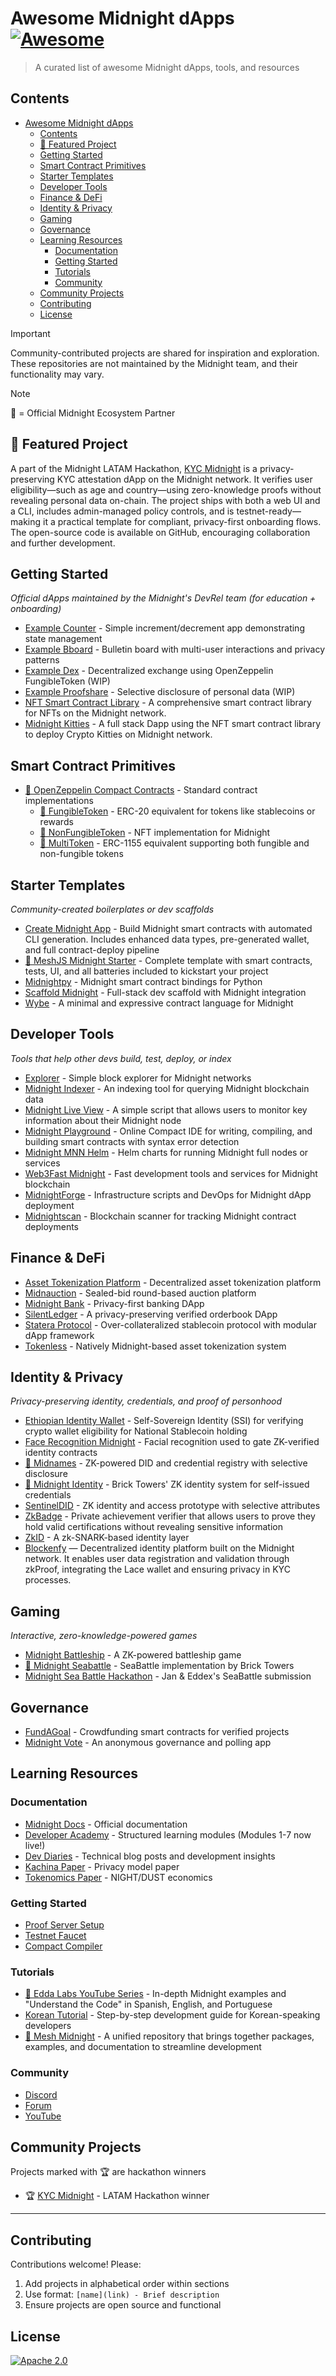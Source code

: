 # Awesome Midnight dApps [![Awesome](https://awesome.re/badge.svg)](https://awesome.re)

> A curated list of awesome Midnight dApps, tools, and resources

## Contents

- [Awesome Midnight dApps ](#awesome-midnight-dapps-)
  - [Contents](#contents)
  - [🔦 Featured Project](#-featured-project)
  - [Getting Started](#getting-started)
  - [Smart Contract Primitives](#smart-contract-primitives)
  - [Starter Templates](#starter-templates)
  - [Developer Tools](#developer-tools)
  - [Finance \& DeFi](#finance--defi)
  - [Identity \& Privacy](#identity--privacy)
  - [Gaming](#gaming)
  - [Governance](#governance)
  - [Learning Resources](#learning-resources)
    - [Documentation](#documentation)
    - [Getting Started](#getting-started-1)
    - [Tutorials](#tutorials)
    - [Community](#community)
  - [Community Projects](#community-projects)
  - [Contributing](#contributing)
  - [License](#license)

> [!IMPORTANT]  
> Community-contributed projects are shared for inspiration and exploration. These repositories are not maintained by the Midnight team, and their functionality may vary.

> [!NOTE]  
> 🔹 = Official Midnight Ecosystem Partner

## 🔦 Featured Project

A part of the Midnight LATAM Hackathon, [KYC Midnight](https://github.com/joacolinares/kyc-midnight) is a privacy-preserving KYC attestation dApp on the Midnight network. It verifies user eligibility—such as age and country—using zero-knowledge proofs without revealing personal data on-chain. The project ships with both a web UI and a CLI, includes admin-managed policy controls, and is testnet-ready—making it a practical template for compliant, privacy-first onboarding flows.  
The open-source code is available on GitHub, encouraging collaboration and further development.

## Getting Started

_Official dApps maintained by the Midnight's DevRel team (for education + onboarding)_

- [Example Counter](https://github.com/midnightntwrk/example-counter) - Simple increment/decrement app demonstrating state management
- [Example Bboard](https://github.com/midnightntwrk/example-bboard) - Bulletin board with multi-user interactions and privacy patterns
- [Example Dex](https://github.com/midnightntwrk/example-dex) - Decentralized exchange using OpenZeppelin FungibleToken (WIP)
- [Example Proofshare](https://github.com/midnightntwrk/example-proofshare) - Selective disclosure of personal data (WIP)
- [NFT Smart Contract Library](https://github.com/riusricardo/midnight-contracts) - A comprehensive smart contract library for NFTs on the Midnight network.
- [Midnight Kitties](https://github.com/riusricardo/midnight-kitties) - A full stack Dapp using the NFT smart contract library to deploy Crypto Kitties on Midnight network.

## Smart Contract Primitives

- [🔹 OpenZeppelin Compact Contracts](https://github.com/OpenZeppelin/compact-contracts) - Standard contract implementations
  - [🔹 FungibleToken](https://github.com/OpenZeppelin/compact-contracts/blob/main/contracts/src/token/FungibleToken.compact) - ERC-20 equivalent for tokens like stablecoins or rewards
  - [🔹 NonFungibleToken](https://github.com/OpenZeppelin/compact-contracts/blob/main/contracts/src/token/NonFungibleToken.compact) - NFT implementation for Midnight
  - [🔹 MultiToken](https://github.com/OpenZeppelin/compact-contracts/blob/main/contracts/src/token/MultiToken.compact) - ERC-1155 equivalent supporting both fungible and non-fungible tokens

## Starter Templates

_Community-created boilerplates or dev scaffolds_

- [Create Midnight App](https://www.npmjs.com/package/create-midnight-app) - Build Midnight smart contracts with automated CLI generation. Includes enhanced data types, pre-generated wallet, and full contract-deploy pipeline
- [🔹 MeshJS Midnight Starter](https://github.com/MeshJS/midnight-starter-template) - Complete template with smart contracts, tests, UI, and all batteries included to kickstart your project
- [Midnightpy](https://github.com/Techgethr/midnightpy) - Midnight smart contract bindings for Python
- [Scaffold Midnight](https://github.com/kaleababayneh/scaffold-midnight) - Full-stack dev scaffold with Midnight integration
- [Wybe](https://github.com/lamg/wybe) - A minimal and expressive contract language for Midnight

## Developer Tools

_Tools that help other devs build, test, deploy, or index_

- [Explorer](https://github.com/AIQUANT-Tech/explorer) - Simple block explorer for Midnight networks
- [Midnight Indexer](https://github.com/semsorock/midnight-indexer) - An indexing tool for querying Midnight blockchain data
- [Midnight Live View](https://github.com/Midnight-Scripts/Midnight-Live-View) - A simple script that allows users to monitor key information about their Midnight node
- [Midnight Playground](https://midnight-playground-one.vercel.app/) - Online Compact IDE for writing, compiling, and building smart contracts with syntax error detection
- [Midnight MNN Helm](https://github.com/0xstrong/midnight-mnn-helm) - Helm charts for running Midnight full nodes or services
- [Web3Fast Midnight](https://midnight.web3fast.dev/) - Fast development tools and services for Midnight blockchain
- [MidnightForge](https://github.com/bytewizard42i/MidnightForge) - Infrastructure scripts and DevOps for Midnight dApp deployment
- [Midnightscan](https://github.com/mediocrehacker/Midnightscan) - Blockchain scanner for tracking Midnight contract deployments

## Finance & DeFi

- [Asset Tokenization Platform](https://github.com/nicolasLuduena/2025-hackathon-midnight) - Decentralized asset tokenization platform
- [Midnauction](https://github.com/eryxcoop/midnauction) - Sealed-bid round-based auction platform
- [Midnight Bank](https://github.com/nel349/midnight-bank) - Privacy-first banking DApp
- [SilentLedger](https://github.com/bytewizard42i/SilentLedger) - A privacy-preserving verified orderbook DApp
- [Statera Protocol](https://github.com/statera-protocol/statera-protocol-midnight) - Over-collateralized stablecoin protocol with modular dApp framework
- [Tokenless](https://github.com/luislucena16/tokenless) - Natively Midnight-based asset tokenization system

## Identity & Privacy

_Privacy-preserving identity, credentials, and proof of personhood_

- [Ethiopian Identity Wallet](https://github.com/HeikkiRuhanen/ethiopian-identity-wallet) - Self-Sovereign Identity (SSI) for verifying crypto wallet eligibility for National Stablecoin holding
- [Face Recognition Midnight](https://github.com/laughtt/face-recognition-midnight) - Facial recognition used to gate ZK-verified identity contracts
- [🔹 Midnames](https://github.com/midnames/core) - ZK-powered DID and credential registry with selective disclosure
- [🔹 Midnight Identity](https://github.com/bricktowers/midnight-identity) - Brick Towers' ZK identity system for self-issued credentials
- [SentinelDID](https://github.com/bytewizard42i/SentinelDID-poc) - ZK identity and access prototype with selective attributes
- [ZkBadge](https://github.com/Imdavyking/zkbadge) - Private achievement verifier that allows users to prove they hold valid certifications without revealing sensitive information
- [ZkID](https://github.com/quantus0/zkID) - A zk-SNARK-based identity layer
- [Blockenfy](https://github.com/kevan1/kyc-midnight-hackathon) — Decentralized identity platform built on the Midnight network. It enables user data registration and validation through zkProof, integrating the Lace wallet and ensuring privacy in KYC processes.

## Gaming

_Interactive, zero-knowledge-powered games_

- [Midnight Battleship](https://github.com/mediocrehacker/midnight-battleship) - A ZK-powered battleship game
- [🔹 Midnight Seabattle](https://github.com/bricktowers/midnight-seabattle) - SeaBattle implementation by Brick Towers
- [Midnight Sea Battle Hackathon](https://github.com/eddex/midnight-sea-battle-hackathon) - Jan & Eddex's SeaBattle submission

## Governance

- [FundAGoal](https://github.com/codeBigInt/fundagoal) - Crowdfunding smart contracts for verified projects
- [Midnight Vote](https://github.com/armsves/midnightVotingW3PN) - An anonymous governance and polling app

## Learning Resources

### Documentation

- [Midnight Docs](https://docs.midnight.network/) - Official documentation
- [Developer Academy](https://docs.midnight.network/academy/) - Structured learning modules (Modules 1-7 now live!)
- [Dev Diaries](https://docs.midnight.network/blog) - Technical blog posts and development insights
- [Kachina Paper](https://docs.midnight.network/learn/understanding-midnights-technology/kachina) - Privacy model paper
- [Tokenomics Paper](https://45047878.fs1.hubspotusercontent-na1.net/hubfs/45047878/Midnight-Tokenomics-And-Incentives-Whitepaper.pdf) - NIGHT/DUST economics

### Getting Started

- [Proof Server Setup](https://docs.midnight.network/develop/tutorial/using/proof-server)
- [Testnet Faucet](https://docs.midnight.network/develop/tutorial/using/faucet)
- [Compact Compiler](https://docs.midnight.network/relnotes/compact-tools)

### Tutorials

- [🔹 Edda Labs YouTube Series](https://www.youtube.com/@eddalabs) - In-depth Midnight examples and "Understand the Code" in Spanish, English, and Portuguese
- [Korean Tutorial](https://github.com/jungmyeong96/midnight_tutorial) - Step-by-step development guide for Korean-speaking developers
- [🔹 Mesh Midnight](https://midnight.meshjs.dev/) - A unified repository that brings together packages, examples, and documentation to streamline development

### Community

- [Discord](https://discord.com/invite/midnightnetwork)
- [Forum](https://forum.midnight.network)
- [YouTube](https://www.youtube.com/@midnight.network)

## Community Projects

Projects marked with 🏆 are hackathon winners

- 🏆 [KYC Midnight](https://github.com/joacolinares/kyc-midnight) - LATAM Hackathon winner

---

## Contributing

Contributions welcome! Please:

1. Add projects in alphabetical order within sections
2. Use format: `[name](link) - Brief description`
3. Ensure projects are open source and functional

## License

[![Apache 2.0](https://img.shields.io/badge/License-Apache%202.0-blue.svg)](LICENSE)
